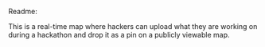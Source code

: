 Readme:

This is a real-time map where hackers can upload what they are working on during a hackathon and drop it as a pin on a publicly viewable map.
